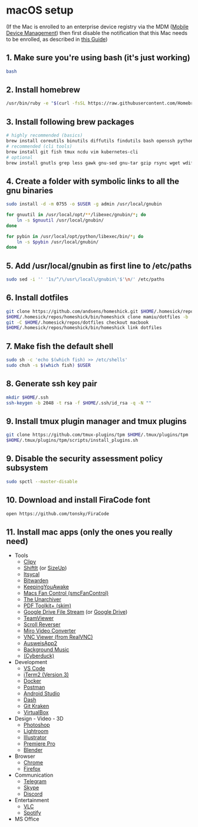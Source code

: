 # macOS setup

(If the Mac is enrolled to an enterprise device registry via the MDM ([Mobile Device Management](https://developer.apple.com/business/documentation/MDM-Protocol-Reference.pdf#//apple_ref/doc/uid/TP40017387-CH10-SW44)) then first disable the notification that this Mac needs to be enrolled, as described in [this Guide](https://gist.github.com/henrik242/65d26a7deca30bdb9828e183809690bd))

## 1. Make sure you're using bash (it's just working)

```bash
bash
```

## 2. Install homebrew

```bash
/usr/bin/ruby -e "$(curl -fsSL https://raw.githubusercontent.com/Homebrew/install/master/install)"
```

## 3. Install following brew packages

```bash
# highly recommended (basics)
brew install coreutils binutils diffutils findutils bash openssh python
# recommended (cli tools)
brew install git fish tmux ncdu vim kubernetes-cli
# optional
brew install gnutls grep less gawk gnu-sed gnu-tar gzip rsync wget wdiff gnu-indent unzip gnu-which watch
```

## 4. Create a folder with symbolic links to all the gnu binaries

```bash
sudo install -d -m 0755 -o $USER -g admin /usr/local/gnubin

for gnuutil in /usr/local/opt/**/libexec/gnubin/*; do
    ln -s $gnuutil /usr/local/gnubin/
done

for pybin in /usr/local/opt/python/libexec/bin/*; do
    ln -s $pybin /usr/local/gnubin/
done
```

## 5. Add /usr/local/gnubin as first line to /etc/paths

```bash
sudo sed -i '' '1s/^/\/usr\/local\/gnubin\'$'\n/' /etc/paths
```

## 6. Install dotfiles

```bash
git clone https://github.com/andsens/homeshick.git $HOME/.homesick/repos/homeshick
$HOME/.homesick/repos/homeshick/bin/homeshick clone mamiu/dotfiles -b
git -C $HOME/.homesick/repos/dotfiles checkout macbook
$HOME/.homesick/repos/homeshick/bin/homeshick link dotfiles
```

## 7. Make fish the default shell

```bash
sudo sh -c 'echo $(which fish) >> /etc/shells'
sudo chsh -s $(which fish) $USER
```

## 8. Generate ssh key pair

```bash
mkdir $HOME/.ssh
ssh-keygen -b 2048 -t rsa -f $HOME/.ssh/id_rsa -q -N ""
```

## 9. Install tmux plugin manager and tmux plugins

```bash
git clone https://github.com/tmux-plugins/tpm $HOME/.tmux/plugins/tpm
$HOME/.tmux/plugins/tpm/scripts/install_plugins.sh
```

## 9. Disable the security assessment policy subsystem

```bash
sudo spctl --master-disable
```

## 10. Download and install FiraCode font

```bash
open https://github.com/tonsky/FiraCode
```

## 11. Install mac apps (only the ones you really need)

- Tools
  - [Clipy](https://github.com/Clipy/Clipy)
  - [ShiftIt](https://github.com/fikovnik/ShiftIt) (or [SizeUp](http://www.irradiatedsoftware.com/sizeup/))
  - [Itsycal](https://www.mowglii.com/itsycal/)
  - [Bitwarden](https://bitwarden.com/)
  - [KeepingYouAwake](https://github.com/newmarcel/KeepingYouAwake)
  - [Macs Fan Control (smcFanControl)](https://www.crystalidea.com/macs-fan-control)
  - [The Unarchiver](https://apps.apple.com/app/the-unarchiver/id425424353?mt=12)
  - [PDF Toolkit+ (skim)](https://apps.apple.com/app/pdf-toolkit/id545164971?mt=12)
  - [Google Drive File Stream](https://support.google.com/drive/answer/7329379) (or [Google Drive](https://www.google.com/drive/download/))
  - [TeamViewer](https://www.teamviewer.com/)
  - [Scroll Reverser](https://pilotmoon.com/scrollreverser/)
  - [Miro Video Converter](http://www.mirovideoconverter.com/)
  - [VNC Viewer (from RealVNC)](https://www.realvnc.com/de/connect/download/viewer/)
  - [AusweisApp2](https://www.ausweisapp.bund.de/ausweisapp2/)
  - [Background Music](https://github.com/kyleneideck/BackgroundMusic)
  - [(Cyberduck)](https://cyberduck.io/)
- Development
  - [VS Code](https://code.visualstudio.com/)
  - [iTerm2 (Version 3)](https://www.iterm2.com/version3.html)
  - [Docker](https://hub.docker.com/?overlay=onboarding)
  - [Postman](https://www.getpostman.com/)
  - [Android Studio](https://developer.android.com/studio)
  - [Dash](https://kapeli.com/dash)
  - [Git Kraken](https://www.gitkraken.com/)
  - [VirtualBox](https://www.virtualbox.org/)
- Design - Video - 3D
  - [Photoshop](https://www.adobe.com/creativecloud/desktop-app.html)
  - [Lightroom](https://www.adobe.com/creativecloud/desktop-app.html)
  - [Illustrator](https://www.adobe.com/creativecloud/desktop-app.html)
  - [Premiere Pro](https://www.adobe.com/creativecloud/desktop-app.html)
  - [Blender](https://www.blender.org/)
- Browser
  - [Chrome](https://www.google.com/chrome/)
  - [Firefox](https://www.mozilla.org/firefox/)
- Communication
  - [Telegram](https://macos.telegram.org/)
  - [Skype](https://www.skype.com/)
  - [Discord](https://discordapp.com/)
- Entertainment
  - [VLC](https://www.videolan.org/)
  - [Spotify](https://www.spotify.com/)
- MS Office
